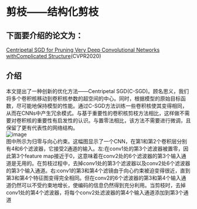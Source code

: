 # 剪枝——结构化剪枝
## 下面要介绍的论文为：
[Centripetal SGD for Pruning Very Deep Convolutional Networks withComplicated Structure](https://openaccess.thecvf.com/content_CVPR_2019/papers/Ding_Centripetal_SGD_for_Pruning_Very_Deep_Convolutional_Networks_With_Complicated_CVPR_2019_paper.pdf)(CVPR2020)
## 介绍
本文提出了一种创新的优化方法——Centripetal SGD(C-SGD)。顾名思义，我们将多个卷积核移动到卷积核参数的超空间的中心。同时，根据模型的原始目标函数，尽可能地保持模型的性能。通过C-SGD方法训练一些卷积核使其变得相同，从而在CNNs中产生冗余模式。与基于重要性的卷积核剪枝方法相比，这样做不需要对卷积核的重要性有启发性的认识。与置零法相比，该方法不需要进行微调，且保留了更有代表性的网络结构。  
![image](https://user-images.githubusercontent.com/80331072/118096150-90ab9e80-b403-11eb-89f2-6617e946b085.png)  
图中所示为归零与向心约束。这幅图显示了一个CNN，在第1和第2个卷积层分别有4和6个滤波器，它接受2通道的输入。左:在conv1处的第3个滤波器被置零，因此第3个feature map接近于0，这意味着在conv2处的6个滤波器的第3个输入通道是无用的。在剪枝过程中，去掉conv1处的第3个滤波器以及conv2处6个滤波器的第3个输入通道。右:conv1的第3和第4个滤镜由于向心约束被迫变得很近，直到第3和第4个特征图变得完全相同。但在conv2的6个滤波器的第3和第4个输入通道仍然可以不受约束地增长，使编码的信息仍然得到充分利用。当剪枝时，去掉conv1处的第4个滤波器，将每个conv2处滤波器的第4个输入通道添加到第3个通道

